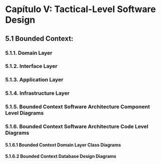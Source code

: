 # Capítulo V: Tactical-Level Software Design

## 5.1 Bounded Context: 

### 5.1.1. Domain Layer

### 5.1.2. Interface Layer

### 5.1.3. Application Layer

### 5.1.4. Infrastructure Layer

### 5.1.5. Bounded Context Software Architecture Component Level Diagrams

### 5.1.6. Bounded Context Software Architecture Code Level Diagrams

#### 5.1.6.1 Bounded Context Domain Layer Class Diagrams

#### 5.1.6.2 Bounded Context Database Design Diagrams
